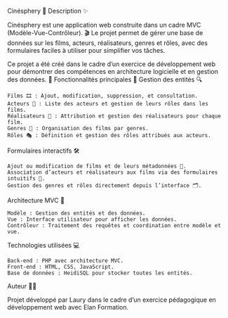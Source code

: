 Cinésphery 🎥
Description ✨

Cinésphery est une application web construite dans un cadre MVC (Modèle-Vue-Contrôleur). 🎬
Le projet permet de gérer une base de données sur les films, acteurs, réalisateurs, genres et rôles, avec des formulaires faciles à utiliser pour simplifier vos tâches.

Ce projet a été créé dans le cadre d’un exercice de développement web pour démontrer des compétences en architecture logicielle et en gestion des données. 🌟
Fonctionnalités principales 🌟
Gestion des entités 🔍

    Films 🎞️ : Ajout, modification, suppression, et consultation.
    Acteurs 👤 : Liste des acteurs et gestion de leurs rôles dans les films.
    Réalisateurs 🎥 : Attribution et gestion des réalisateurs pour chaque film.
    Genres 📂 : Organisation des films par genres.
    Rôles 🎭 : Définition et gestion des rôles attribués aux acteurs.

Formulaires interactifs 🛠️

    Ajout ou modification de films et de leurs métadonnées 📄.
    Association d’acteurs et réalisateurs aux films via des formulaires intuitifs 🤝.
    Gestion des genres et rôles directement depuis l’interface 🗂️.

Architecture MVC 🧩

    Modèle : Gestion des entités et des données.
    Vue : Interface utilisateur pour afficher les données.
    Contrôleur : Traitement des requêtes et coordination entre modèle et vue.

Technologies utilisées 💻

    Back-end : PHP avec architecture MVC.
    Front-end : HTML, CSS, JavaScript.
    Base de données : HeidiSQL pour stocker toutes les entités.


Auteur 👨‍💻

Projet développé par Laury dans le cadre d’un exercice pédagogique en développement web avec Elan Formation.
